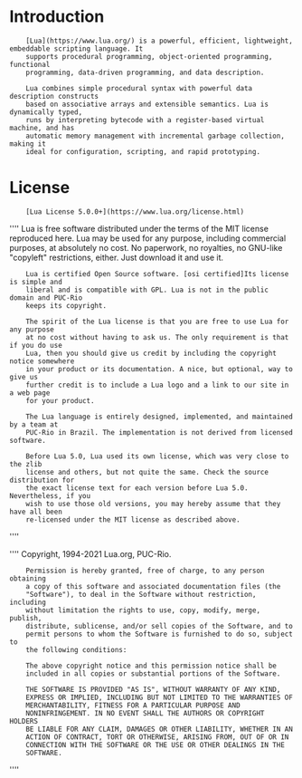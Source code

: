# Introduction

        [Lua](https://www.lua.org/) is a powerful, efficient, lightweight, embeddable scripting language. It
        supports procedural programming, object-oriented programming, functional
        programming, data-driven programming, and data description.

        Lua combines simple procedural syntax with powerful data description constructs
        based on associative arrays and extensible semantics. Lua is dynamically typed,
        runs by interpreting bytecode with a register-based virtual machine, and has
        automatic memory management with incremental garbage collection, making it
        ideal for configuration, scripting, and rapid prototyping.

# License

        [Lua License 5.0.0+](https://www.lua.org/license.html)

''''
        Lua is free software distributed under the terms of the MIT license reproduced
        here. Lua may be used for any purpose, including commercial purposes, at
        absolutely no cost. No paperwork, no royalties, no GNU-like "copyleft"
        restrictions, either. Just download it and use it.

        Lua is certified Open Source software. [osi certified]Its license is simple and
        liberal and is compatible with GPL. Lua is not in the public domain and PUC-Rio
        keeps its copyright.

        The spirit of the Lua license is that you are free to use Lua for any purpose
        at no cost without having to ask us. The only requirement is that if you do use
        Lua, then you should give us credit by including the copyright notice somewhere
        in your product or its documentation. A nice, but optional, way to give us
        further credit is to include a Lua logo and a link to our site in a web page
        for your product.

        The Lua language is entirely designed, implemented, and maintained by a team at
        PUC-Rio in Brazil. The implementation is not derived from licensed software.

        Before Lua 5.0, Lua used its own license, which was very close to the zlib
        license and others, but not quite the same. Check the source distribution for
        the exact license text for each version before Lua 5.0. Nevertheless, if you
        wish to use those old versions, you may hereby assume that they have all been
        re-licensed under the MIT license as described above.
''''

''''
        Copyright, 1994-2021 Lua.org, PUC-Rio.

        Permission is hereby granted, free of charge, to any person obtaining
        a copy of this software and associated documentation files (the
        "Software"), to deal in the Software without restriction, including
        without limitation the rights to use, copy, modify, merge, publish, 
        distribute, sublicense, and/or sell copies of the Software, and to
        permit persons to whom the Software is furnished to do so, subject to
        the following conditions:

        The above copyright notice and this permission notice shall be
        included in all copies or substantial portions of the Software.

        THE SOFTWARE IS PROVIDED "AS IS", WITHOUT WARRANTY OF ANY KIND, 
        EXPRESS OR IMPLIED, INCLUDING BUT NOT LIMITED TO THE WARRANTIES OF
        MERCHANTABILITY, FITNESS FOR A PARTICULAR PURPOSE AND
        NONINFRINGEMENT. IN NO EVENT SHALL THE AUTHORS OR COPYRIGHT HOLDERS
        BE LIABLE FOR ANY CLAIM, DAMAGES OR OTHER LIABILITY, WHETHER IN AN
        ACTION OF CONTRACT, TORT OR OTHERWISE, ARISING FROM, OUT OF OR IN
        CONNECTION WITH THE SOFTWARE OR THE USE OR OTHER DEALINGS IN THE
        SOFTWARE.

''''


